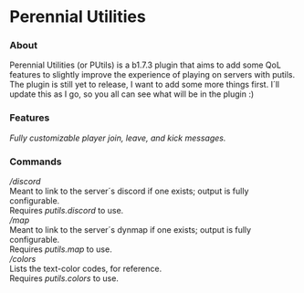 # Perennial Utilities
### About
Perennial Utilities (or PUtils) is a b1.7.3 plugin that aims to add some QoL features to slightly improve the experience of playing on servers with putils.\
The plugin is still yet to release, I want to add some more things first.
I´ll update this as I go, so you all can see what will be in the plugin :)

### Features
*Fully customizable player join, leave, and kick messages.*

### Commands
*/discord*\
Meant to link to the server´s discord if one exists; output is fully configurable.\
Requires *putils.discord* to use.\
*/map*\
Meant to link to the server´s dynmap if one exists; output is fully configurable.\
Requires *putils.map* to use.\
*/colors*\
Lists the text-color codes, for reference.\
Requires *putils.colors* to use.
